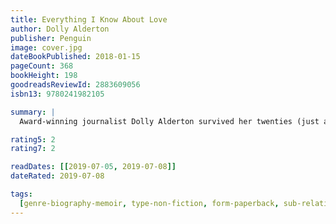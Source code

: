 ```yaml
---
title: Everything I Know About Love
author: Dolly Alderton
publisher: Penguin
image: cover.jpg
dateBookPublished: 2018-01-15
pageCount: 368
bookHeight: 198
goodreadsReviewId: 2883609056
isbn13: 9780241982105

summary: |
  Award-winning journalist Dolly Alderton survived her twenties (just about) and in Everything I Know About Love, she gives an unflinching account of the bad dates and squalid flat-shares, the heartaches and humiliations, and most importantly, the unbreakable female friendships that helped her to hold it all together. Glittering with wit, heart and humour, this is a book to press into the hands of every woman who has ever been there or is about to find themselves taking that first step towards the rest of their lives.

rating5: 2
rating7: 2

readDates: [[2019-07-05, 2019-07-08]]
dateRated: 2019-07-08

tags:
  [genre-biography-memoir, type-non-fiction, form-paperback, sub-relationships]
---
```

